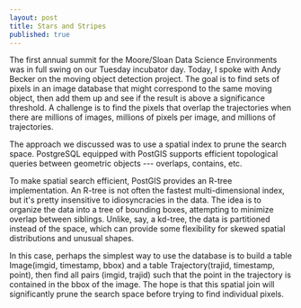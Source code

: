 ```yaml
---
layout: post
title: Stars and Stripes
published: true
---
```


The first annual summit for the Moore/Sloan Data Science Environments was in full swing on 
our Tuesday incubator day.  Today, I spoke with Andy Becker on the moving object detection project.
The goal is to find sets of pixels in an image database that might correspond to the same moving object,
then add them up and see if the result is above a significance threshold.  A challenge is to find
the pixels that overlap the trajectories when there are millions of images, millions of pixels per image,
and millions of trajectories.

The approach we discussed was to use a spatial index to prune the search space.
PostgreSQL equipped with PostGIS supports efficient topological queries between geometric objects --- overlaps, contains, etc.

To make spatial search efficient, PostGIS provides an R-tree implementation.  An R-tree is not often the fastest multi-dimensional index, but it's pretty insensitive to idiosyncracies in the data.  The idea is to organize the data into a tree of bounding boxes, attempting to minimize overlap between siblings.  Unlike, say, a kd-tree, the data is partitioned instead of the space, which can provide some flexibility for skewed spatial distributions and unusual shapes.

In this case, perhaps the simplest way to use the database is to build a table Image(imgid, timestamp, bbox) and a table Trajectory(trajid, timestamp, point), then find all pairs (imgid, trajid) such that the point in the trajectory is contained in the bbox of the image.  The hope is that this spatial join will significantly prune the search space before trying to find individual pixels.


